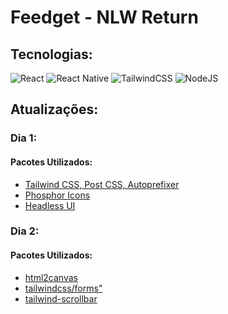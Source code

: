 # Feedget - NLW Return
## Tecnologias:

![React](https://img.shields.io/badge/react-%2320232a.svg?style=for-the-badge&logo=react&logoColor=%2361DAFB) 	![React Native](https://img.shields.io/badge/react_native-%2320232a.svg?style=for-the-badge&logo=react&logoColor=%2361DAFB) ![TailwindCSS](https://img.shields.io/badge/tailwindcss-%2338B2AC.svg?style=for-the-badge&logo=tailwind-css&logoColor=white) ![NodeJS](https://img.shields.io/badge/node.js-6DA55F?style=for-the-badge&logo=node.js&logoColor=white)


 
 ## Atualizações: 

 ### Dia 1: 
  #### Pacotes Utilizados:

  - <a href = 'https://tailwindcss.com/docs/guides/create-react-app'>Tailwind CSS, Post CSS, Autoprefixer</a>
  - <a href = 'https://github.com/phosphor-icons/phosphor-react'>Phosphor Icons</a>
 - <a href = "https://headlessui.dev/react/popover"> Headless UI </a>

### Dia 2: 
  #### Pacotes Utilizados:

- <a href = 'https://html2canvas.hertzen.com/getting-started'> html2canvas</a>
- <a href = 'https://www.npmjs.com/package/@tailwindcss/forms'>tailwindcss/forms"</a>
- <a href = ''>tailwind-scrollbar</a>

